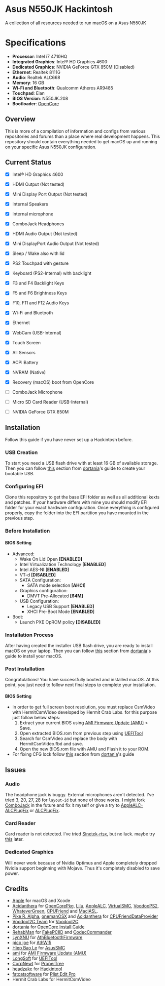 # Asus N550JK Hackintosh
A collection of all resources needed to run macOS on a Asus N550JK

# Specifications
- **Processor**: Intel i7 4710HQ                    
- **Integrated Graphics**: Intel® HD Graphics 4600
- **Dedicated Graphics**: NVIDIA GeForce GTX 850M (Disabled)
- **Ethernet**: Realtek 8111G
- **Audio**: Realtek ALC668
- **Memory**: 16 GB
- **Wi-Fi and Bluetooth**: Qualcomm Atheros AR9485
- **Touchpad**: Elan
- **BIOS Version**: N550JK.208
- **Bootloader**: [OpenCore](https://github.com/acidanthera/OpenCorePkg)

## Overview
This is more of a compilation of information and configs from various repositories and forums than a place where real development happens. This repository should contain everything needed to get macOS up and running on your specific Asus N550JK configuration.


## Current Status
- [x] Intel® HD Graphics 4600
- [x] HDMI Output (Not tested)
- [x] Mini Display Port Output (Not tested)
- [x] Internal Speakers
- [x] Internal microphone
- [x] ComboJack Headphones
- [x] HDMI Audio Output (Not tested)
- [x] Mini DisplayPort Audio Output (Not tested)
- [x] Sleep / Wake also with lid
- [x] PS2 Touchpad with gesture
- [x] Keyboard (PS2-Internal) with backlight
- [x] F3 and F4 Backlight Keys
- [x] F5 and F6 Brightness Keys
- [x] F10, F11 and F12 Audio Keys
- [x] Wi-Fi and Bluetooth
- [x] Ethernet
- [x] WebCam (USB-Internal)
- [x] Touch Screen
- [x] All Sensors
- [x] ACPI Battery
- [x] NVRAM (Native)
- [x] Recovery (macOS) boot from OpenCore
- [ ] ComboJack Microphone
- [ ] Micro SD Card Reader (USB-Internal)
- [ ] NVIDIA GeForce GTX 850M


## Installation
Follow this guide if you have never set up a Hackintosh before.

### USB Creation
To start you need a USB flash drive with at least 16 GB of available storage. Then you can follow [this](https://dortania.github.io/OpenCore-Install-Guide/installer-guide/) section from [dortania](https://github.com/dortania)'s guide to create your bootable USB.

### Configuring EFI
Clone this repository to get the base EFI folder as well as all additional kexts and patches. If your hardware differs with mine you should modify EFI folder for your exact hardware configuration. Once everything is configured properly, copy the folder into the EFI partition you have mounted in the previous step.

### Before Installation
#### BIOS Setting
- Advanced:
	- Wake On Lid Open **[ENABLED]**
	- Intel Virtualization Technology **[ENABLED]**
	- Intel AES-NI **[ENABLED]**
	- VT-d **[DISABLED]**
	- SATA Configuration:
		- SATA mode selection **[AHCI]**
	- Graphics configuration:
		- DMVT Pre-Allocated **[64M]**
	- USB Configuration:
		- Legacy USB Support **[ENABLED]**
		- XHCI Pre-Boot Mode **[ENABLED]**
- Boot:
	- Launch PXE OpROM policy **[DISABLED]**

### Installation Process
After having created the installer USB flash drive, you are ready to install macOS on your laptop. Then you can follow [this](https://dortania.github.io/OpenCore-Install-Guide/installation/installation-process.html) section from [dortania](https://github.com/dortania)'s guide to install your macOS.

### Post Installation
Congratulations! You have successfully booted and installed macOS. At this point, you just need to follow next final steps to complete your installation.

#### BIOS Setting
- In order to get full screen boot resolution, you must replace CsmVideo with HermitCsmVideo developed by Hermit Crab Labs. for this purpose just follow below steps:
	1. Extract your current BIOS using [AMI Firmware Update (AMU)](https://www.ami.com/products/firmware-tools-and-utilities/bios-uefi-utilities/) > Save.
	2. Open extracted BIOS.rom from previous step using [UEFITool](https://github.com/LongSoft/UEFITool)
	3. Search for CsmVideo and replace the body with HermitCsmVideo.fbd and save.
	4. Open the new BIOS.rom file with AMU and Flash it to your ROM.
- For fixing CFG lock follow [this](https://dortania.github.io/OpenCore-Post-Install/misc/msr-lock.html) section from [dortania](https://github.com/dortania)'s guide


## Issues
### Audio
The headphone jack is buggy. External microphones aren't detected. I've tried 3, 20, 27, 28 for `layout-id` but none of those works. I might fork [ComboJack](https://github.com/lvs1974/ComboJack) in the future and fix it myself or give a try to [AppleALC-ALCPlugFix](https://github.com/athlonreg/AppleALC-ALCPlugFix) or [ALCPlugFix](https://github.com/Menchen/ALCPlugFix).

### Card Reader
Card reader is not detected. I've tried [Sinetek-rtsx](https://github.com/cholonam/Sinetek-rtsx), but no luck. maybe try [this](https://www.noobsplanet.com/index.php?threads/fix-internal-external-card-reader-hackintosh-guide.32/) later.

### Dedicated Graphics
Will never work because of Nvidia Optimus and Apple completely dropped Nvidia support beginning with Mojave. Thus it's completely disabled to save power.


## Credits
- [Apple](https://www.apple.com) for macOS and Xcode
- [Acidanthera](https://github.com/acidanthera) for [OpenCorePkg](https://github.com/acidanthera/OpenCorePkg), [Lilu](https://github.com/acidanthera/Lilu), [AppleALC](https://github.com/acidanthera/AppleALC), [VirtualSMC](https://github.com/acidanthera/VirtualSMC), [VoodooPS2](https://github.com/acidanthera/VoodooPS2), [WhateverGreen](https://github.com/acidanthera/WhateverGreen), [CPUFriend](https://github.com/acidanthera/CPUFriend) and [MaciASL](https://github.com/acidanthera/MaciASL).
- [Pike R. Alpha](https://github.com/Piker-Alpha), [onemanOSX](https://github.com/onemanosx) and [Acidanthera](https://github.com/acidanthera) for [CPUFriendDataProvider](https://www.olarila.com/topic/5693-guide-ssdt-with-pikes-pm-script-and-use-with-cpufriend/)
- [VoodooI2C Team](https://github.com/VoodooI2C/VoodooI2C/graphs/contributors) for [VoodooI2C](https://github.com/VoodooI2C/VoodooI2C)
- [dortania](https://github.com/dortania) for [OpenCore Install Guide](https://dortania.github.io/OpenCore-Install-Guide/)  
- [RehabMan](https://github.com/RehabMan) for [FakePCIID](https://github.com/RehabMan/OS-X-Fake-PCI-ID) and [CodecCommander](https://bitbucket.org/RehabMan/os-x-eapd-codec-commander/src/master/)
- [LynXNU](https://github.com/lynxnu) for [AthBluetoothFirmware](https://github.com/lynxnu/AthBluetoothFirmware)
- [pico joe](https://www.insanelymac.com/forum/profile/1113740-pico-joe/) for [AthWifi](https://www.insanelymac.com/forum/files/file/1008-io80211family-modif/)
- [Hiep Bao Le](https://github.com/hieplpvip) for [AsusSMC](https://github.com/hieplpvip/AsusSMC)
- [ami](https://www.ami.com) for [AMI Firmware Update (AMU)](https://www.ami.com/products/firmware-tools-and-utilities/bios-uefi-utilities/)
- [LongSoft](https://github.com/LongSoft) for [UEFITool](https://github.com/LongSoft/UEFITool)
- [CorpNewt](https://github.com/corpnewt) for [ProperTree](https://github.com/corpnewt/ProperTree)
- [headzake](https://github.com/headkaze) for [Hackintool](https://github.com/headkaze/Hackintool)
- [fatcatsoftware](https://www.fatcatsoftware.com) for [Plist Edit Pro](https://www.fatcatsoftware.com/plisteditpro/)
- Hermit Crab Labs for HermitCsmVideo
